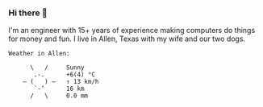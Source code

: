 ### Hi there 👋

I'm an engineer with 15+ years of experience making computers do things for money and fun. I live in Allen, Texas with my wife and our two dogs.

<!-- WEATHER:BEGIN -->

```
Weather in Allen:

      \   /     Sunny
       .-.      +6(4) °C       
    ― (   ) ―   ↑ 13 km/h      
       `-’      16 km          
      /   \     0.0 mm         
```

<!-- WEATHER:END -->

